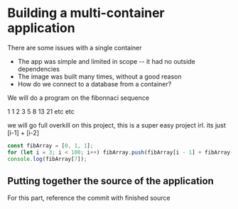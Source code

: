 # Building a multi-container application

There are some issues with a single container

- The app was simple and limited in scope -- it had no outside dependencies
- The image was built many times, without a good reason
- How do we connect to a database from a container?

We will do a program on the fibonnaci sequence

1 1 2 3 5 8 13 21 etc etc

we will go full overkill on this project, this is a super easy project irl. its
just [i-1] + [i-2]

```javascript
const fibArray = [0, 1, 1];
for (let i = 3; i < 100; i++) fibArray.push(fibArray[i - 1] + fibArray[i - 2]);
console.log(fibArray[7]);
```

## Putting together the source of the application

For this part, reference the commit with finished source

